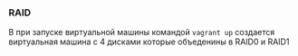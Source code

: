 ### RAID
В при запуске виртуальной машины командой ``` vagrant up ``` создается виртуальная машина с 4 дисками которые объеденины в RAID0 и RAID1
